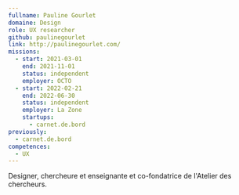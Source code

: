 ```yaml
---
fullname: Pauline Gourlet
domaine: Design
role: UX researcher
github: paulinegourlet
link: http://paulinegourlet.com/
missions:
  - start: 2021-03-01
    end: 2021-11-01
    status: independent
    employer: OCTO
  - start: 2022-02-21
    end: 2022-06-30
    status: independent
    employer: La Zone
    startups:
      - carnet.de.bord
previously:
  - carnet.de.bord
competences:
  - UX
---
```

Designer, chercheure et enseignante et co-fondatrice de l'Atelier des chercheurs.